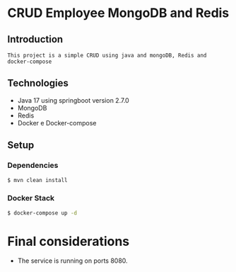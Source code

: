 # CRUD Employee MongoDB and Redis

## Introduction
    This project is a simple CRUD using java and mongoDB, Redis and docker-compose

## Technologies

- Java 17 using springboot version 2.7.0
- MongoDB
- Redis
- Docker e Docker-compose

## Setup

### Dependencies

```bash
$ mvn clean install
```

### Docker Stack

```bash
$ docker-compose up -d
```

# Final considerations
- The service is running on ports 8080.
